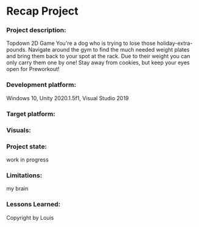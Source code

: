 # Recap Project

### Project description:
Topdown 2D Game
You're a dog who is trying to lose those holiday-extra-pounds. Navigate around the gym to find the much needed weight plates and bring them back to your spot at the rack. Due to their weight you can only carry them one by one! Stay away from cookies, but keep your eyes open for Preworkout!

### Development platform:
Windows 10, Unity 2020.1.5f1, Visual Studio 2019

### Target platform:


### Visuals:
### Project state:
work in progress



### Limitations: 
my brain
### Lessons Learned: 


Copyright by Louis
